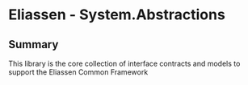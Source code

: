 # Eliassen - System.Abstractions 

## Summary

This library is the core collection of interface contracts and models to support the 
Eliassen Common Framework